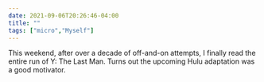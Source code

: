 ```yaml
---
date: 2021-09-06T20:26:46-04:00
title: ""
tags: ["micro","Myself"]
---
```

This weekend, after over a decade of off-and-on attempts, I finally read the entire run of Y: The Last Man. Turns out the upcoming Hulu adaptation was a good motivator.
